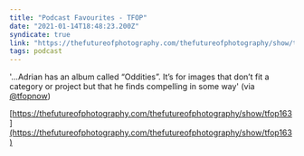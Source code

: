 ```yaml
---
title: "Podcast Favourites - TFOP"
date: "2021-01-14T18:48:23.200Z"
syndicate: true
link: "https://thefutureofphotography.com/thefutureofphotography/show/tfop163"
tags: podcast
---
```


'...Adrian has an album called “Oddities”. It’s for images that don’t fit a category or project but that he finds compelling in some way' (via [@tfopnow](https://twitter.com/tfopnow))

[https://thefutureofphotography.com/thefutureofphotography/show/tfop163](https://thefutureofphotography.com/thefutureofphotography/show/tfop163)
